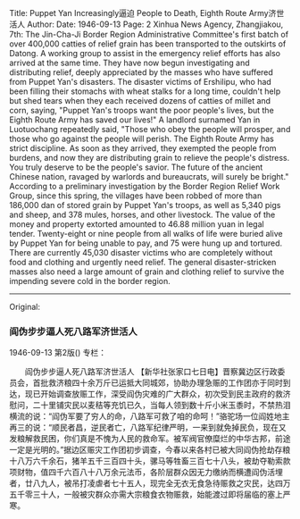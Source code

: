 Title: Puppet Yan Increasingly逼迫 People to Death, Eighth Route Army济世活人
Author: 
Date: 1946-09-13
Page: 2
Xinhua News Agency, Zhangjiakou, 7th: The Jin-Cha-Ji Border Region Administrative Committee's first batch of over 400,000 catties of relief grain has been transported to the outskirts of Datong. A working group to assist in the emergency relief efforts has also arrived at the same time. They have now begun investigating and distributing relief, deeply appreciated by the masses who have suffered from Puppet Yan's disasters. The disaster victims of Ershilipu, who had been filling their stomachs with wheat stalks for a long time, couldn't help but shed tears when they each received dozens of catties of millet and corn, saying, "Puppet Yan's troops want the poor people's lives, but the Eighth Route Army has saved our lives!" A landlord surnamed Yan in Luotuochang repeatedly said, "Those who obey the people will prosper, and those who go against the people will perish. The Eighth Route Army has strict discipline. As soon as they arrived, they exempted the people from burdens, and now they are distributing grain to relieve the people's distress. You truly deserve to be the people's savior. The future of the ancient Chinese nation, ravaged by warlords and bureaucrats, will surely be bright." According to a preliminary investigation by the Border Region Relief Work Group, since this spring, the villages have been robbed of more than 186,000 dan of stored grain by Puppet Yan's troops, as well as 5,340 pigs and sheep, and 378 mules, horses, and other livestock. The value of the money and property extorted amounted to 46.88 million yuan in legal tender. Twenty-eight or nine people from all walks of life were buried alive by Puppet Yan for being unable to pay, and 75 were hung up and tortured. There are currently 45,030 disaster victims who are completely without food and clothing and urgently need relief. The general disaster-stricken masses also need a large amount of grain and clothing relief to survive the impending severe cold in the border region.



<hr /> 

Original: 


### 阎伪步步逼人死八路军济世活人

1946-09-13
第2版()
专栏：

　　阎伪步步逼人死八路军济世活人
    【新华社张家口七日电】晋察冀边区行政委员会，首批救济粮四十余万斤已运抵大同城郊，协助办理急赈的工作团亦于同时到达，现已开始调查放赈工作，深受阎伪灾难的广大群众，初次受到民主政府的救济慰问，二十里铺灾民以麦秸等充饥已久，当每人领到数十斤小米玉黍时，不禁热泪横流的说：“阎伪军要了穷人的命，八路军可救了咱的命呵！”骆驼场一位阎姓地主再三的说：“顺民者昌，逆民者亡，八路军纪律严明，一来到就免掉民负，现在又发粮解救民困，你们真是不愧为人民的救命军。被军阀官僚糜烂的中华古邦，前途一定是光明的。”据边区赈灾工作团初步调查，今春以来各村已被大同阎伪抢劫存粮十八万六千余石，猪羊五千三百四十头，骡马等牲畜三百七十八头，被劫夺勒索款项财物，值四千六百八十八万余元法币，各阶层群众因无力缴纳而横遭阎伪活埋者，廿八九人，被吊打凌虐者七十五人，现完全无衣无食急待赈救之灾民，达四万五千零三十人，一般被灾群众亦需大宗粮食衣物赈救，始能渡过即将届临的塞上严寒。
